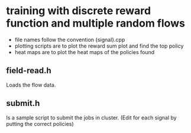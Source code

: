 # training with discrete reward function and multiple random flows

- file names follow the convention {signal}.cpp
- plotting scripts are to plot the reward sum plot and find the top policy
- heat maps are to plot the heat maps of the policies found

## field-read.h 
Loads the flow data.

## submit.h
Is a sample script to submit the jobs in cluster. 
(Edit for each signal by putting the correct policies)
